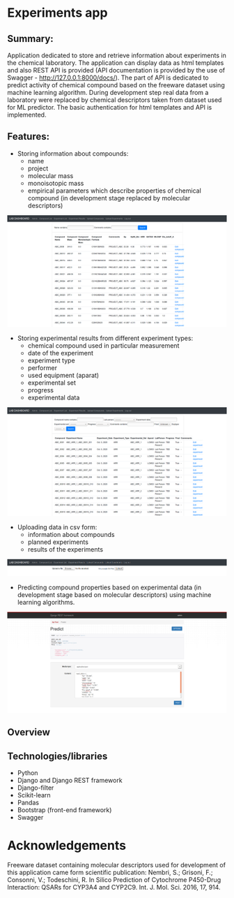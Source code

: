 # Experiments app

## Summary:
Application dedicated to store and retrieve information about experiments in
the chemical laboratory. The application can display data as html templates and
also REST API is provided (API documentation is provided by the use of 
Swagger - http://127.0.0.1:8000/docs/). The part of API is dedicated to 
predict activity of chemical compound based on the freeware dataset using
machine learning algorithm. During development step real data from a laboratory
were replaced by chemical descriptors taken from dataset used for ML predictor. 
The basic authentication for html templates and API is implemented.

## Features:
 - Storing information about compounds:
    - name
    - project
    - molecular mass
    - monoisotopic mass
    - empirical parameters which describe properties of chemical compound (in development stage replaced by molecular descriptors)
     
![Blog list view](screenshots/compound_list.png)
  - Storing experimental results from different experiment types:
    - chemical compound used in particular measurement
    - date of the experiment
    - experiment type
    - performer
    - used equipment (aparat)
    - experimental set
    - progress
    - experimental data
      
![Blog list view](screenshots/experiment_list.png)
  - Uploading data in csv form:
    - information about compounds
    - planned experiments
    - results of the experiments
      
![Blog list view](screenshots/upload_compoud.png)
  - Predicting compound properties based on experimental data (in development 
    stage based on molecular descriptors) using machine learning algorithms.

![Blog list view](screenshots/predict.png)
## Overview

    
## Technologies/libraries
* Python
* Django and Django REST framework
* Django-filter
* Scikit-learn
* Pandas
* Bootstrap (front-end framework)
* Swagger

# Acknowledgements
Freeware dataset containing molecular descriptors used for development of
this application came form scientific publication:
Nembri, S.; Grisoni, F.; Consonni, V.; Todeschini, R. In Silico Prediction of Cytochrome P450-Drug Interaction: QSARs for CYP3A4 and CYP2C9. Int. J. Mol. Sci. 2016, 17, 914.